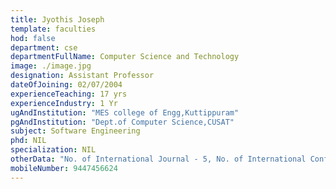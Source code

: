 ```yaml
---
title: Jyothis Joseph
template: faculties
hod: false
department: cse
departmentFullName: Computer Science and Technology
image: ./image.jpg
designation: Assistant Professor
dateOfJoining: 02/07/2004
experienceTeaching: 17 yrs
experienceIndustry: 1 Yr
ugAndInstitution: "MES college of Engg,Kuttippuram"
pgAndInstitution: "Dept.of Computer Science,CUSAT"
subject: Software Engineering
phd: NIL
specialization: NIL
otherData: "No. of International Journal - 5, No. of International Conferences - 1, No.of national conferences - 2"
mobileNumber: 9447456624
---
```


